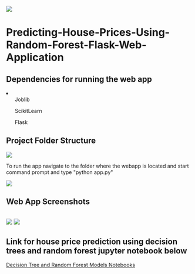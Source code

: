![](https://komarev.com/ghpvc/?username=RakeshKumar045&color=blue)

# Predicting-House-Prices-Using-Random-Forest-Flask-Web-Application

<h2>Dependencies for running the web app</h2>

<li>
<ol>Joblib</ol>
<ol>ScikitLearn</ol>
<ol>Flask</ol>
</li>

<h2>Project Folder Structure</h2>

<img src="Screenshot1.png">

<p>To run the app navigate to the folder where the webapp is located and start command prompt and type "python app.py"</p>
<img src="Screenshot2.png">

<h2>Web App Screenshots<h2>
<img src="Screenshot3.png">
<img src="Screenshot4.png">
  
 <h2>Link for house price prediction using decision trees and random forest jupyter notebook below </h2>
 <a href="https://github.com/isheunesutembo/DecisionTrees">Decision Tree and Random Forest Models Notebooks</a>
